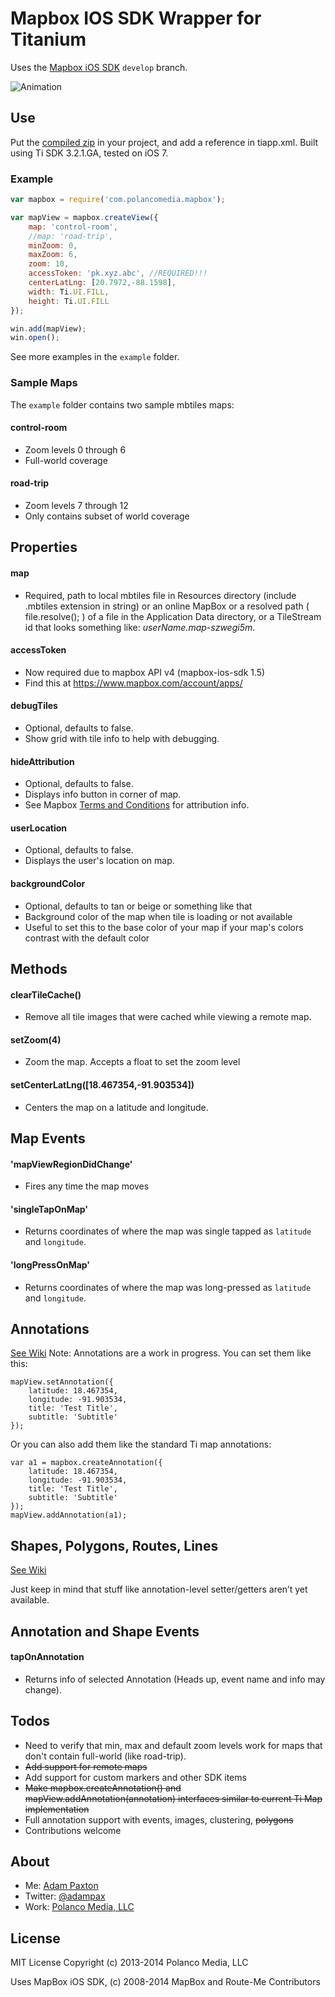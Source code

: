 # Mapbox IOS SDK Wrapper for Titanium

Uses the [Mapbox iOS SDK](https://github.com/mapbox/mapbox-ios-sdk) `develop` branch.

![Animation](https://raw.github.com/adampax/titanium-mapbox/master/screenshots/demo-ios.gif)

## Use

Put the [compiled zip](https://github.com/adampax/titanium-mapbox/tree/master/dist) in your project, and add a reference in tiapp.xml. Built using Ti SDK 3.2.1.GA, tested on iOS 7.

### Example

```javascript
var mapbox = require('com.polancomedia.mapbox');

var mapView = mapbox.createView({
    map: 'control-room',
    //map: 'road-trip',
    minZoom: 0,
    maxZoom: 6,
    zoom: 10,
    accessToken: 'pk.xyz.abc', //REQUIRED!!!
    centerLatLng: [20.7972,-88.1598],
    width: Ti.UI.FILL,
    height: Ti.UI.FILL
});

win.add(mapView);
win.open();
```

See more examples in the `example` folder.

### Sample Maps
The `example` folder contains two sample mbtiles maps:

#### control-room
* Zoom levels 0 through 6
* Full-world coverage

#### road-trip
* Zoom levels 7 through 12
* Only contains subset of world coverage

## Properties

#### map
* Required, path to local mbtiles file in Resources directory (include .mbtiles extension in string) or an online MapBox or a resolved path ( file.resolve(); ) of a file in the Application Data directory, or a TileStream id that looks something like: _userName.map-szwegi5m_. 

#### accessToken  
* Now required due to mapbox API v4 (mapbox-ios-sdk 1.5)
* Find this at https://www.mapbox.com/account/apps/

#### debugTiles
* Optional, defaults to false.
* Show grid with tile info to help with debugging.

#### hideAttribution
* Optional, defaults to false.
* Displays info button in corner of map.
* See Mapbox [Terms and Conditions](https://www.mapbox.com/mapbox-ios-sdk/#attribution) for attribution info.

#### userLocation
* Optional, defaults to false.
* Displays the user's location on map.

#### backgroundColor
* Optional, defaults to tan or beige or something like that
* Background color of the map when tile is loading or not available
* Useful to set this to the base color of your map if your map's colors contrast
with the default color

## Methods

#### clearTileCache()
* Remove all tile images that were cached while viewing a remote map.

#### setZoom(4)
* Zoom the map. Accepts a float to set the zoom level

#### setCenterLatLng([18.467354,-91.903534])
* Centers the map on a latitude and longitude.

## Map Events

#### 'mapViewRegionDidChange'
* Fires any time the map moves

#### 'singleTapOnMap'
* Returns coordinates of where the map was single tapped as `latitude` and `longitude`.

#### 'longPressOnMap'
* Returns coordinates of where the map was long-pressed as `latitude` and `longitude`.


## Annotations
[See Wiki](https://github.com/adampax/titanium-mapbox/wiki/Annotations)
Note: Annotations are a work in progress.  You can set them like this:

```
mapView.setAnnotation({
	latitude: 18.467354,
	longitude: -91.903534,
	title: 'Test Title',
	subtitle: 'Subtitle'
});
```

Or you can also add them like the standard Ti map annotations:

```
var a1 = mapbox.createAnnotation({
	latitude: 18.467354,
	longitude: -91.903534,
	title: 'Test Title',
	subtitle: 'Subtitle'
});
mapView.addAnnotation(a1);
```

## Shapes, Polygons, Routes, Lines
[See Wiki](https://github.com/adampax/titanium-mapbox/wiki/Shapes)

Just keep in mind that stuff like annotation-level setter/getters aren’t yet available.

## Annotation and Shape Events
#### tapOnAnnotation
* Returns info of selected Annotation (Heads up, event name and info may change).

## Todos
* Need to verify that min, max and default zoom levels work for maps that don't contain full-world (like road-trip).
* ~~Add support for remote maps~~
* Add support for custom markers and other SDK items
* ~~Make mapbox.createAnnotation() and mapView.addAnnotation(annotation) interfaces similar to current Ti Map implementation~~
* Full annotation support with events, images, clustering, ~~polygons~~
* Contributions welcome

## About
* Me: [Adam Paxton](http://adampaxton.com)
* Twitter: [@adampax](http://twitter.com/adampax)
* Work: [Polanco Media, LLC](http://polancomedia.com)

## License
MIT License
Copyright (c) 2013-2014 Polanco Media, LLC

Uses MapBox iOS SDK, (c) 2008-2014 MapBox and Route-Me Contributors
